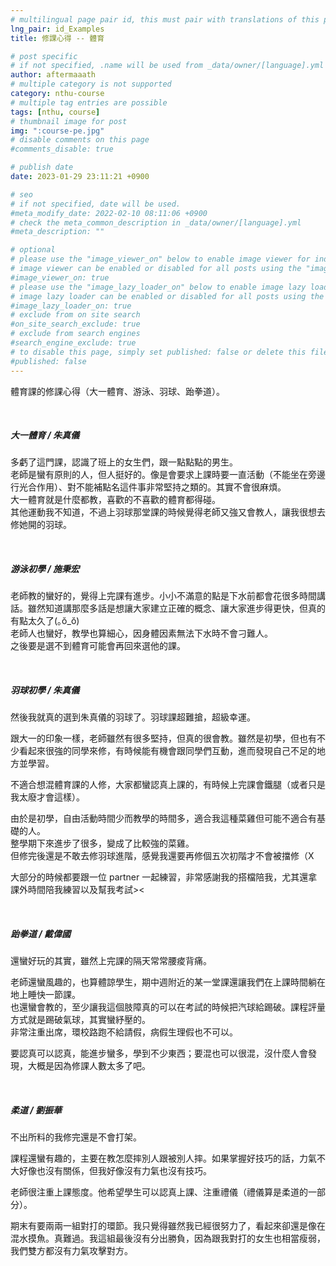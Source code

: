 ```yaml
---
# multilingual page pair id, this must pair with translations of this page. (This name must be unique)
lng_pair: id_Examples
title: 修課心得 -- 體育 

# post specific
# if not specified, .name will be used from _data/owner/[language].yml
author: aftermaaath
# multiple category is not supported
category: nthu-course 
# multiple tag entries are possible
tags: [nthu, course]
# thumbnail image for post
img: ":course-pe.jpg"
# disable comments on this page
#comments_disable: true

# publish date
date: 2023-01-29 23:11:21 +0900

# seo
# if not specified, date will be used.
#meta_modify_date: 2022-02-10 08:11:06 +0900
# check the meta_common_description in _data/owner/[language].yml
#meta_description: ""

# optional
# please use the "image_viewer_on" below to enable image viewer for individual pages or posts (_posts/ or [language]/_posts folders).
# image viewer can be enabled or disabled for all posts using the "image_viewer_posts: true" setting in _data/conf/main.yml.
#image_viewer_on: true
# please use the "image_lazy_loader_on" below to enable image lazy loader for individual pages or posts (_posts/ or [language]/_posts folders).
# image lazy loader can be enabled or disabled for all posts using the "image_lazy_loader_posts: true" setting in _data/conf/main.yml.
#image_lazy_loader_on: true
# exclude from on site search
#on_site_search_exclude: true
# exclude from search engines
#search_engine_exclude: true
# to disable this page, simply set published: false or delete this file
#published: false
---
```


<!-- outline-start -->

體育課的修課心得（大一體育、游泳、羽球、跆拳道）。

<!-- outline-end -->

<br>

##### 大一體育 / 朱真儀
多虧了這門課，認識了班上的女生們，跟一點點點的男生。<br>
老師是蠻有原則的人，但人挺好的。像是會要求上課時要一直活動（不能坐在旁邊行光合作用）、對不能補點名這件事非常堅持之類的。其實不會很麻煩。<br>
大一體育就是什麼都教，喜歡的不喜歡的體育都得碰。<br>
其他運動我不知道，不過上羽球那堂課的時候覺得老師又強又會教人，讓我很想去修她開的羽球。

<br>

##### 游泳初學 / 施秉宏
老師教的蠻好的，覺得上完課有進步。小小不滿意的點是下水前都會花很多時間講話。雖然知道講那麼多話是想讓大家建立正確的概念、讓大家進步得更快，但真的有點太久了(｡ŏ\_ŏ)<br>
老師人也蠻好，教學也算細心，因身體因素無法下水時不會刁難人。<br>
之後要是選不到體育可能會再回來選他的課。

<br>

##### 羽球初學 / 朱真儀
然後我就真的選到朱真儀的羽球了。羽球課超難搶，超級幸運。

跟大一的印象一樣，老師雖然有很多堅持，但真的很會教。雖然是初學，但也有不少看起來很強的同學來修，有時候能有機會跟同學們互動，進而發現自己不足的地方並學習。

不適合想混體育課的人修，大家都蠻認真上課的，有時候上完課會鐵腿（或者只是我太廢才會這樣）。

由於是初學，自由活動時間少而教學的時間多，適合我這種菜雞但可能不適合有基礎的人。<br>
整學期下來進步了很多，變成了比較強的菜雞。<br>
但修完後還是不敢去修羽球進階，感覺我還要再修個五次初階才不會被擋修（X

大部分的時候都要跟一位 partner 一起練習，非常感謝我的搭檔陪我，尤其還拿課外時間陪我練習以及幫我考試><

<br>

##### 跆拳道 / 戴偉國
還蠻好玩的其實，雖然上完課的隔天常常腰痠背痛。

老師還蠻風趣的，也算體諒學生，期中週附近的某一堂課還讓我們在上課時間躺在地上睡快一節課。<br>
也還蠻會教的，至少讓我這個肢障真的可以在考試的時候把汽球給踢破。課程評量方式就是踢破氣球，其實蠻紓壓的。<br>
非常注重出席，環校路跑不給請假，病假生理假也不可以。

要認真可以認真，能進步蠻多，學到不少東西；要混也可以很混，沒什麼人會發現，大概是因為修課人數太多了吧。

<br>

##### 柔道 / 劉振華
不出所料的我修完還是不會打架。

課程還蠻有趣的，主要在教怎麼摔別人跟被別人摔。如果掌握好技巧的話，力氣不大好像也沒有關係，但我好像沒有力氣也沒有技巧。

老師很注重上課態度。他希望學生可以認真上課、注重禮儀（禮儀算是柔道的一部分）。

期末有要兩兩一組對打的環節。我只覺得雖然我已經很努力了，看起來卻還是像在混水摸魚。真難過。我這組最後沒有分出勝負，因為跟我對打的女生也相當瘦弱，我們雙方都沒有力氣攻擊對方。
